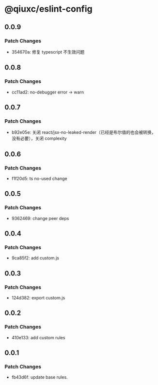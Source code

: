 # @qiuxc/eslint-config

## 0.0.9

### Patch Changes

- 354670a: 修复 typescript 不生效问题

## 0.0.8

### Patch Changes

- cc11ad2: no-debugger error -> warn

## 0.0.7

### Patch Changes

- b92e05e: 关闭 react/jsx-no-leaked-render（已经是布尔值的也会被转换，没有必要），关闭 complexity

## 0.0.6

### Patch Changes

- f1f20d5: ts no-used change

## 0.0.5

### Patch Changes

- 9362469: change peer deps

## 0.0.4

### Patch Changes

- 9ca85f2: add custom.js

## 0.0.3

### Patch Changes

- 124d382: export custom.js

## 0.0.2

### Patch Changes

- 410e133: add custom rules

## 0.0.1

### Patch Changes

- fb43d6f: update base rules.
